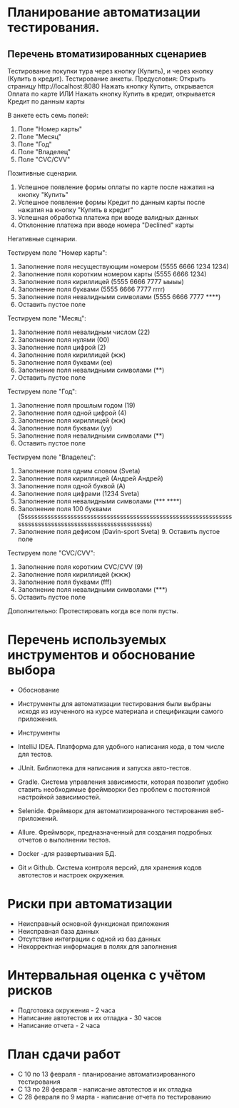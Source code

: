 # Планирование автоматизации тестирования.

## Перечень втоматизированных сценариев 

Тестирование покупки тура через кнопку (Купить), и через кнопку (Купить в кредит).
Тестирование анкеты.
Предусловия: Открыть страницу http://localhost:8080 Нажать кнопку Купить, открывается Оплата по карте ИЛИ Нажать кнопку Купить в кредит, открывается Кредит по данным карты

В анкете есть семь полей:

1. Поле "Номер карты"
2. Поле "Месяц"
3. Поле "Год"
4. Поле "Владелец"
5. Поле "CVC/CVV"

Позитивные сценарии.

1. Успешное появление формы оплаты по карте после нажатия на кнопку "Купить"
2. Успешное появление формы Кредит по данным карты после нажатия на кнопку "Купить в кредит"
3. Успешная обработка платежа при вводе валидных данных
4. Отклонение платежа при вводе номера "Declined" карты

Негативные сценарии.

Тестируем поле "Номер карты": 
1. Заполнение поля несуществующим номером (5555 6666 1234 1234) 
2. Заполнение поля коротким номером карты (5555 6666 1234) 
3. Заполнение поля кириллицей (5555 6666 7777 ыыыы) 
4. Заполнение поля буквами (5555 6666 7777 rrrr) 
5. Заполнение поля невалидными символами (5555 6666 7777 ****)
6. Оставить пустое поле

Тестируем поле "Месяц":
1. Заполнение поля невалидным числом (22) 
2. Заполнение поля нулями (00) 
3. Заполнение поля цифрой (2) 
4. Заполнение поля кириллицей (жж) 
5. Заполнение поля буквами (ee) 
6. Заполнение поля невалидными символами (**) 
7. Оставить пустое поле

Тестируем поле "Год": 
1. Заполнение поля прошлым годом (19) 
2. Заполнение поля одной цифрой (4) 
3. Заполнение поля кириллицей (жж) 
4. Заполнение поля буквами (yy) 
5. Заполнение поля невалидными символами (**) 
6. Оставить пустое поле

Тестируем поле "Владелец": 
1. Заполнение поля одним словом (Sveta) 
2. Заполнение поля кириллицей (Андрей Андрей) 
3. Заполнение поля одной буквой (A) 
4. Заполнение поля цифрами (1234 Sveta) 
5. Заполнение поля невалидными символами (*** ****) 
6. Заполнение поля 100 буквами (Ssssssssssssssssssssssssssssssssssssssssssssssssssssssssssssssssssssssssssssssssssssssssssssssssssssssss) 
7. Заполнение поля дефисом (Davin-sport Sveta) 9. Оставить пустое поле

Тестируем поле "CVC/CVV": 
1. Заполнение поля коротким CVC/CVV (9) 
2. Заполнение поля кириллицей (жжж) 
3. Заполнение поля буквами (fff) 
4. Заполнение поля невалидными символами (***)
5. Оставить пустое поле

Дополнительно: Протестировать когда все поля пусты.

# Перечень используемых инструментов и обоснование выбора

* Обоснование 
 * Инструменты для автоматизации тестирования были выбраны исходя из изученного на курсе материала и спецификации самого приложения.

* Инструменты
 * IntelliJ IDEA. Платформа для удобного написания кода, в том числе для тестов.
 * JUnit. Библиотека для написания и запуска авто-тестов.
 * Gradle. Система управления зависимости, которая позволит удобно ставить необходимые фреймворки без проблем с постоянной настройкой зависимостей.
 * Selenide. Фреймворк для автоматизированного тестирования веб-приложений.
 * Allure. Фреймворк, предназначенный для создания подробных отчетов о выполнении тестов.
 * Docker -для развертывания БД.
 * Git и Github. Система контроля версий, для хранения кодов автотестов и настроек окружения.

# Риски при автоматизации
* Неисправный основной функционал приложения 
* Неисправная база данных
* Отсутствие интеграции с одной из баз данных
* Некорректная информация в полях для заполнения

# Интервальная оценка с учётом рисков
* Подготовка окружения - 2 часа
* Написание автотестов и их отладка - 30 часов 
* Написание отчета - 2 часа

# План сдачи работ
* C 10 по 13 февраля - планирование автоматизированного тестирования
* С 13 по 28 февраля - написание автотестов и их отладка
* С 28 февраля по 9 марта - написание отчета по тестированию
    


